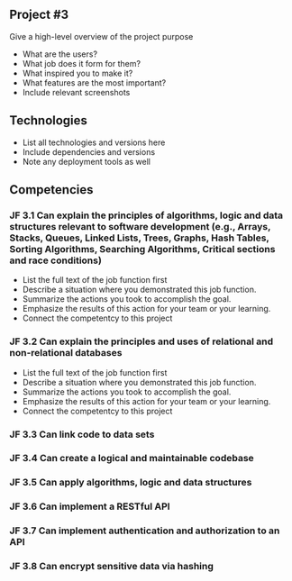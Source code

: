 ## Project #3

Give a high-level overview of the project purpose

- What are the users?
- What job does it form for them?
- What inspired you to make it?
- What features are the most important?
- Include relevant screenshots

## Technologies

- List all technologies and versions here
- Include dependencies and versions
- Note any deployment tools as well

## Competencies

### JF 3.1 Can explain the principles of algorithms, logic and data structures relevant to software development (e.g., Arrays, Stacks, Queues, Linked Lists, Trees, Graphs, Hash Tables, Sorting Algorithms, Searching Algorithms, Critical sections and race conditions)

- List the full text of the job function first
- Describe a situation where you demonstrated this job function.
- Summarize the actions you took to accomplish the goal.
- Emphasize the results of this action for your team or your learning.
- Connect the competentcy to this project

### JF 3.2 Can explain the principles and uses of relational and non-relational databases

- List the full text of the job function first
- Describe a situation where you demonstrated this job function.
- Summarize the actions you took to accomplish the goal.
- Emphasize the results of this action for your team or your learning.
- Connect the competentcy to this project

### JF 3.3 Can link code to data sets

### JF 3.4 Can create a logical and maintainable codebase

### JF 3.5 Can apply algorithms, logic and data structures

### JF 3.6 Can implement a RESTful API

### JF 3.7 Can implement authentication and authorization to an API

### JF 3.8 Can encrypt sensitive data via hashing
